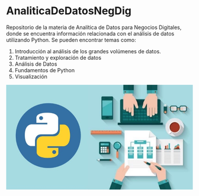 # AnaliticaDeDatosNegDig

Repositorio de la materia de Analítica de Datos para Negocios Digitales, donde se encuentra información
relacionada con el análisis de datos utilizando Python.
Se pueden encontrar temas como:

1. Introducción al análisis de los grandes volúmenes de datos.
1. Tratamiento y exploración de datos
1. Análisis de Datos
1. Fundamentos de Python
1. Visualización

![Analítica de Datos](./img/Python.jpg)